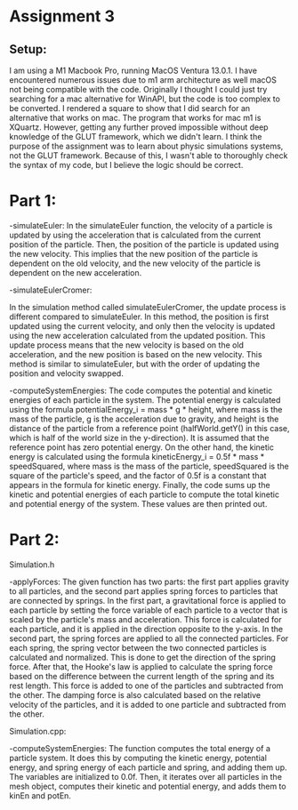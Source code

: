 
# Assignment 3

## Setup:
I am using a M1 Macbook Pro, running MacOS Ventura 13.0.1. I have encountered numerous issues due to m1 arm architecture as well macOS not being compatible with the code. Originally I thought I could just try searching for a mac alternative for WinAPI, but the code is too complex to be converted. I rendered a square to show that I did search for an alternative that works on mac. The program that works for mac m1 is XQuartz. However, getting any further proved impossible without deep knowledge of the GLUT framework, which we didn't learn. I think the purpose of the assignment was to learn about physic simulations systems, not the GLUT framework. Because of this, I wasn't able to thoroughly check the syntax of my code, but I believe the logic should be correct.

# Part 1:

-simulateEuler:
In the simulateEuler function, the velocity of a particle is updated by using the acceleration that is calculated from the current position of the particle. Then, the position of the particle is updated using the new velocity. This implies that the new position of the particle is dependent on the old velocity, and the new velocity of the particle is dependent on the new acceleration.

-simulateEulerCromer:

In the simulation method called simulateEulerCromer, the update process is different compared to simulateEuler. In this method, the position is first updated using the current velocity, and only then the velocity is updated using the new acceleration calculated from the updated position. This update process means that the new velocity is based on the old acceleration, and the new position is based on the new velocity. This method is similar to simulateEuler, but with the order of updating the position and velocity swapped.

-computeSystemEnergies:
The code computes the potential and kinetic energies of each particle in the system. The potential energy is calculated using the formula potentialEnergy_i = mass * g * height, where mass is the mass of the particle, g is the acceleration due to gravity, and height is the distance of the particle from a reference point (halfWorld.getY() in this case, which is half of the world size in the y-direction). It is assumed that the reference point has zero potential energy. On the other hand, the kinetic energy is calculated using the formula kineticEnergy_i = 0.5f * mass * speedSquared, where mass is the mass of the particle, speedSquared is the square of the particle's speed, and the factor of 0.5f is a constant that appears in the formula for kinetic energy. Finally, the code sums up the kinetic and potential energies of each particle to compute the total kinetic and potential energy of the system. These values are then printed out.

# Part 2:

Simulation.h

-applyForces:
The given function has two parts: the first part applies gravity to all particles, and the second part applies spring forces to particles that are connected by springs. In the first part, a gravitational force is applied to each particle by setting the force variable of each particle to a vector that is scaled by the particle's mass and acceleration. This force is calculated for each particle, and it is applied in the direction opposite to the y-axis. In the second part, the spring forces are applied to all the connected particles. For each spring, the spring vector between the two connected particles is calculated and normalized. This is done to get the direction of the spring force. After that, the Hooke's law is applied to calculate the spring force based on the difference between the current length of the spring and its rest length. This force is added to one of the particles and subtracted from the other. The damping force is also calculated based on the relative velocity of the particles, and it is added to one particle and subtracted from the other.

Simulation.cpp:

-computeSystemEnergies:
The function computes the total energy of a particle system. It does this by computing the kinetic energy, potential energy, and spring energy of each particle and spring, and adding them up. The variables are initialized to 0.0f. Then, it iterates over all particles in the mesh object, computes their kinetic and potential energy, and adds them to kinEn and potEn.





